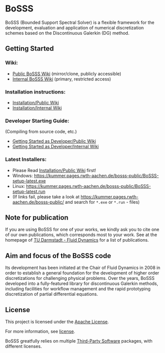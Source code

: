 # BoSSS

BoSSS (Bounded Support Spectral Solver) is a flexible framework for the development, evaluation and 
application of numerical discretization schemes based on the Discontinuous Galerkin (DG) method.


## Getting Started

### Wiki:
- [Public BoSSS Wiki](https://git.rwth-aachen.de/kummer/bosss-public/-/wikis/home) (mirror/clone, publicly accessible)
- [Internal BoSSS Wiki](https://git.rwth-aachen.de/bosss1/experimental/-/wikis/home) (primary, restricted access)

### Installation instructions:
- [Installation/Public Wiki](https://git.rwth-aachen.de/kummer/bosss-public/-/wikis/Getting-Started/Installation-and-Testing)
- [Installation/Internal Wiki](https://git.rwth-aachen.de/bosss1/experimental/-/wikis/Getting-Started/Installation-and-Testing)

### Developer Starting Guide:
(Compiling from source code, etc.)
- [Getting Started as Developer/Public Wiki](https://git.rwth-aachen.de/kummer/bosss-public/-/wikis/Getting-Started/Working-with-BoSSS-as-a-Developer)
- [Getting Started as Developer/Internal Wiki](https://git.rwth-aachen.de/bosss1/experimental/-/wikis/Getting-Started/Working-with-BoSSS-as-a-Developer)

### Latest Installers:
- Please Read [Installation/Public Wiki](https://git.rwth-aachen.de/kummer/bosss-public/-/wikis/Getting-Started/Installation-and-Testing) first!
- Windows: https://kummer.pages.rwth-aachen.de/bosss-public/BoSSS-setup-latest.exe
- Linux: https://kummer.pages.rwth-aachen.de/bosss-public/BoSSS-setup-latest.run
- (If links fail, please take a look at https://kummer.pages.rwth-aachen.de/bosss-public/ and search for `*.exe` or `*.run` - files)

## Note for publication

If you are using BoSSS for one of your works, 
we kindly ask you to cite one of our own publications, which corresponds most to your work. 
See at the homepage of 
[TU Darmstadt - Fluid Dynamics](https://www.fdy.tu-darmstadt.de/fdyresearch/bossscode/bosss_publications/publications.en.jsp)
for a list of publications.  

## Aim and focus of the BoSSS code

Its development has been initiated at the Chair of Fluid Dynamics in 2008 in order to establish a general foundation for the
development of higher order discretizations for challenging physical problems. Over the years, BoSSS developed
into a fully-featured library for discontinuous Galerkin methods, including facilities for workflow management and
the rapid prototyping discretization of partial differential equations.



## License

This project is licensed under the [Apache License](http://www.apache.org/licenses/LICENSE-2.0).

For more information, see [license](LICENSE.md).

BoSSS greatfully relies on multiple [Third-Party Software](doc/licenses/Overview.md) packages, with different licenses.

